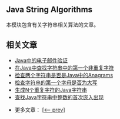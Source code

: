 ## Java String Algorithms

本模块包含有关字符串相关算法的文章。

## 相关文章

+ [Java中的电子邮件验证](docs/Java中的电子邮件验证.md)
+ [在Java中查找字符串中的第一个非重复字符](docs/在Java中查找字符串中的第一个非重复字符.md)
+ [检查两个字符串是否是Java中的Anagrams](docs/检查两个字符串是否是Java中的Anagrams.md)
+ [检查字符串的第一个字母是否为大写](docs/检查字符串的第一个字母是否为大写.md)
+ [生成N个重复字符的Java字符串](docs/生成N个重复字符的Java字符串.md)
+ [查找Java字符串中整数的首次嵌入出现](docs/查找Java字符串中整数的首次嵌入出现.md)

- 更多文章： [[<-- prev]](../java-string-algorithms-2/README.md)